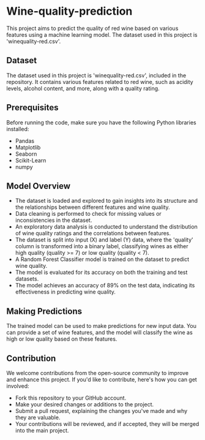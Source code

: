 # Wine-quality-prediction
This project aims to predict the quality of red wine based on various features using a machine learning model.
The dataset used in this project is 'winequality-red.csv'.

## Dataset
The dataset used in this project is 'winequality-red.csv', included in the repository.
It contains various features related to red wine, such as acidity levels, alcohol content, and more, along with a quality rating.

## Prerequisites
Before running the code, make sure you have the following Python libraries installed:
- Pandas
- Matplotlib
- Seaborn
- Scikit-Learn
- numpy

## Model Overview
- The dataset is loaded and explored to gain insights into its structure and the relationships between different features and wine quality.
- Data cleaning is performed to check for missing values or inconsistencies in the dataset.
- An exploratory data analysis is conducted to understand the distribution of wine quality ratings and the correlations between features.
- The dataset is split into input (X) and label (Y) data, where the 'quality' column is transformed into a binary label, classifying wines as either high quality (quality >= 7) or low quality (quality < 7).
- A Random Forest Classifier model is trained on the dataset to predict wine quality.
- The model is evaluated for its accuracy on both the training and test datasets.
- The model achieves an accuracy of 89% on the test data, indicating its effectiveness in predicting wine quality.

## Making Predictions
The trained model can be used to make predictions for new input data. 
You can provide a set of wine features, and the model will classify the wine as high or low quality based on these features.

## Contribution
We welcome contributions from the open-source community to improve and enhance this project. If you'd like to contribute, here's how you can get involved:
- Fork this repository to your GitHub account.
- Make your desired changes or additions to the project.
- Submit a pull request, explaining the changes you've made and why they are valuable.
- Your contributions will be reviewed, and if accepted, they will be merged into the main project.
